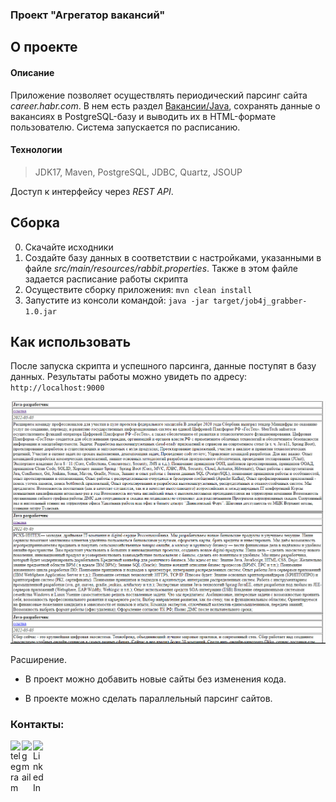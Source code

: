 ### Проект "Агрегатор вакансий"

## О проекте
#### Описание
Приложение позволяет осуществлять периодический парсинг сайта *career.habr.com*. В нем есть раздел [Вакансии/Java](https://career.habr.com/vacancies/java_developer),
сохранять данные о вакансиях в PostgreSQL-базу и выводить их в HTML-формате пользователю.
Система запускается по расписанию.

#### Технологии
>JDK17, Maven, PostgreSQL, JDBC, Quartz, JSOUP

Доступ к интерфейсу через *REST API*.

## Сборка
0. Скачайте исходники
1. Создайте базу данных в соответствии с настройками, указанными в файле *src/main/resources/rabbit.properties*.
   Также в этом файле задается расписание работы скрипта
2. Осуществите сборку приложения: `mvn clean install`
3. Запустите из консоли командой: `java -jar target/job4j_grabber-1.0.jar`


## Как использовать
После запуска скрипта и успешного парсинга, данные поступят в базу данных. Результаты работы можно увидеть по адресу:
`http://localhost:9000`

![](images/grabber.png)


Расширение.

- В проект можно добавить новые сайты без изменения кода.

- В проекте можно сделать параллельный парсинг сайтов.

### Контакты:
[<img align="left" alt="telegram" width="18px" src="https://cdn.jsdelivr.net/npm/simple-icons@3.3.0/icons/telegram.svg" />][telegram]
[<img align="left" alt="gmail" width="18px" src="https://cdn.jsdelivr.net/npm/simple-icons@3.3.0/icons/gmail.svg" />][gmail]
[<img align="left" alt="LinkedIn" width="18px" src="https://cdn.jsdelivr.net/npm/simple-icons@v3/icons/linkedin.svg" />][linkedin]


[telegram]: https://t.me/GrokDen
[gmail]: mailto:den.voiten@gmail.com
[linkedin]: https://www.linkedin.com/in/denis-voytenko-585488117/

